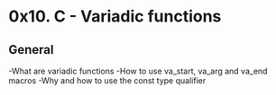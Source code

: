 # 0x10. C - Variadic functions

## General
-What are variadic functions
-How to use va_start, va_arg and va_end macros
-Why and how to use the const type qualifier